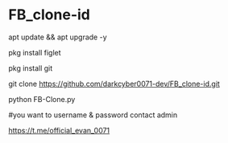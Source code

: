 # FB_clone-id

apt update  && apt upgrade -y

pkg install figlet

pkg install git 

git clone https://github.com/darkcyber0071-dev/FB_clone-id.git

python FB-Clone.py

#you want to username & password contact admin 

https://t.me/official_evan_0071
